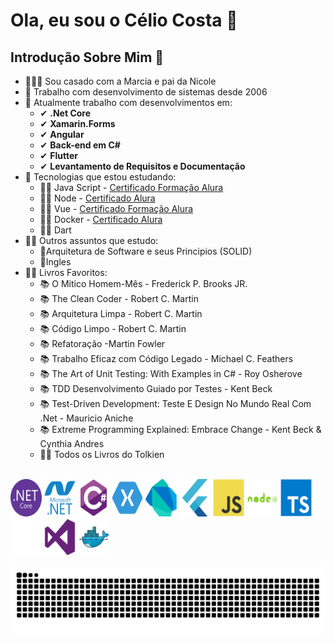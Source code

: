 # Ola, eu sou o Célio Costa 👋

## Introdução Sobre Mim 🧭
- 👨‍👩‍👧 Sou casado com a Marcia e pai da Nicole
- 🧙 Trabalho com desenvolvimento de sistemas desde 2006
- 🔭 Atualmente trabalho com desenvolvimentos em:
    - ✔  **.Net Core**
    - ✔  **Xamarin.Forms**
    - ✔  **Angular**
    - ✔  **Back-end em C#**
    - ✔  **Flutter**
    - ✔  **Levantamento de Requisitos e Documentação**
- 📑 Tecnologias que estou estudando:
    - 👨‍🎓 Java Script - [Certificado Formação Alura](https://cursos.alura.com.br/degree/certificate/0e9cda45-7db6-4cf3-a113-f614b605da15)
    - 👨‍🎓 Node - [Certificado Alura](https://cursos.alura.com.br/certificate/facca806-240b-47df-b8ca-ffde56c882b8)
    - 👨‍🎓 Vue - [Certificado Formação Alura](https://cursos.alura.com.br/degree/certificate/865e2a76-7aa8-4c53-af11-94cf872f6abe)
    - 👨‍🎓 Docker - [Certificado Alura](https://cursos.alura.com.br/certificate/40b78288-bc3e-4e50-8e4f-83d405bf3cbd)
    - 👨‍🎓 Dart
- 👨‍🎓 Outros assuntos que estudo:
    - 📑Arquitetura de Software e seus Principios (SOLID)
    - 📑Ingles
- 👨‍🎓 Livros Favoritos:
    - 📚 O Mitico Homem-Mês - Frederick P. Brooks JR.
    - 📚 The Clean Coder - Robert C. Martin
    - 📚 Arquitetura Limpa - Robert C. Martin
    - 📚 Código Limpo - Robert C. Martin
    - 📚 Refatoração -Martin Fowler
    - 📚 Trabalho Eficaz com Código Legado - Michael C. Feathers
    - 📚 The Art of Unit Testing: With Examples in C# - Roy Osherove
    - 📚 TDD Desenvolvimento Guiado por Testes - Kent Beck
    - 📚 Test-Driven Development: Teste E Design No Mundo Real Com .Net - Mauricio Aniche
    - 📚 Extreme Programming Explained: Embrace Change - Kent Beck & Cynthia Andres
    - 🧙‍♂️ Todos os Livros do Tolkien

<div><br/>    
    <img alt=".Net Core Logo" height="60" width="50" src="./icons/dotnetcore-original.svg" />
    <img alt=".Net Logo" height="60" width="50" src="./icons/dot-net-plain-wordmark.svg" />
    <img alt="C# Logo" height="60" width="50" src="./icons/csharp-original.svg" /> 
    <img alt="Xamarin Logo" height="60" width="50" src="./icons/xamarin-original.svg" /> 
    <img alt="Dart Logo" height="60" width="50" src="./icons/dart-original.svg" />
    <img alt="Flutter Logo" height="60" width="50" src="./icons/flutter-original.svg" />
    <img alt="JS Logo" height="60" width="50" src="./icons/javascript-original.svg" />
    <img alt="Node Logo" height="60" width="50" src="./icons/nodejs-plain-wordmark.svg" />  
    <img alt="Typescript Logo" height="60" width="50" src="./icons/typescript-original.svg" />    
    <img alt="Sqlserver Logo" height="60" width="50" src="./icons/microsoftsqlserver-plain.svg" />  
    <img alt="Visualstudio Logo" height="60" width="50" src="./icons/visualstudio-plain.svg" />         
    <img alt="Docker Logo" height="60" width="50" src="./icons/docker-original.svg" />
</div>

![Snake animation](https://github.com/Volaxy/Volaxy/blob/output/github-contribution-grid-snake.svg)
<!--
**celiorscosta/celiorscosta** is a ✨ _special_ ✨ repository because its `README.md` (this file) appears on your GitHub profile.

Here are some ideas to get you started:

-->

